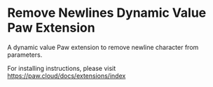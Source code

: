 # Remove Newlines Dynamic Value Paw Extension

A dynamic value Paw extension to remove newline character from parameters.

For installing instructions, please visit https://paw.cloud/docs/extensions/index

